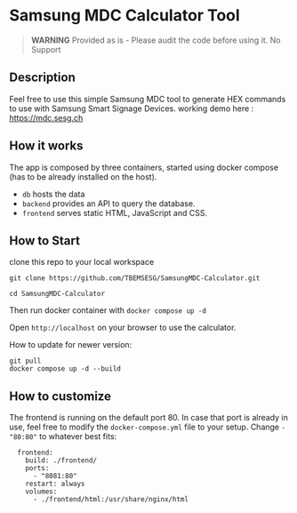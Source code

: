 # Samsung MDC Calculator Tool

> **WARNING**
Provided as is - Please audit the code before using it.
No Support

## Description
Feel free to use this simple Samsung MDC tool to generate HEX commands to use with Samsung Smart Signage Devices.
working demo here : https://mdc.sesg.ch 

## How it works
The app is composed by three containers, started using docker compose (has to be already installed on the host).

- `db` hosts the data
- `backend` provides an API to query the database.
- `frontend` serves static HTML, JavaScript and CSS. 

## How to Start
clone this repo to your local workspace
````
git clone https://github.com/TBEMSESG/SamsungMDC-Calculator.git

cd SamsungMDC-Calculator
````
Then run docker container with `docker compose up -d`

Open `http://localhost` on your browser to use the calculator.

How to update for newer version: 
````
git pull
docker compose up -d --build
````

## How to customize
The frontend is running on the default port 80. In case that port is already in use, feel free to modify the `docker-compose.yml` file to your setup. Change `- "80:80"` to whatever best fits:
```
  frontend:
    build: ./frontend/
    ports:
      - "8081:80"
    restart: always
    volumes:
      - ./frontend/html:/usr/share/nginx/html
```